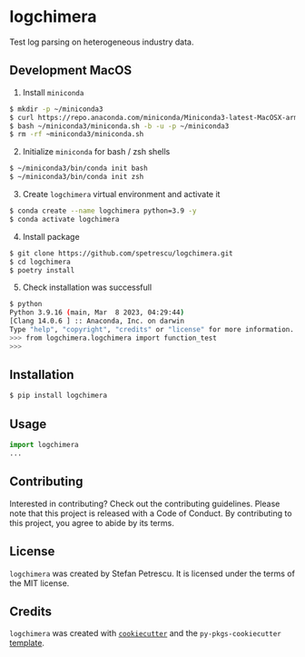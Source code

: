 # logchimera

Test log parsing on heterogeneous industry data.

## Development MacOS
1. Install `miniconda`
```bash
$ mkdir -p ~/miniconda3
$ curl https://repo.anaconda.com/miniconda/Miniconda3-latest-MacOSX-arm64.sh -o ~/miniconda3/miniconda.sh
$ bash ~/miniconda3/miniconda.sh -b -u -p ~/miniconda3
$ rm -rf ~miniconda3/miniconda.sh
```
2. Initialize `miniconda` for bash / zsh shells
```bash
$ ~/miniconda3/bin/conda init bash
$ ~/miniconda3/bin/conda init zsh
```
3. Create `logchimera` virtual environment and activate it
```bash
$ conda create --name logchimera python=3.9 -y
$ conda activate logchimera
```
4. Install package
```bash
$ git clone https://github.com/spetrescu/logchimera.git
$ cd logchimera
$ poetry install
```
5. Check installation was successfull
```bash
$ python
Python 3.9.16 (main, Mar  8 2023, 04:29:44) 
[Clang 14.0.6 ] :: Anaconda, Inc. on darwin
Type "help", "copyright", "credits" or "license" for more information.
>>> from logchimera.logchimera import function_test
>>>
```

## Installation

```bash
$ pip install logchimera
```

## Usage

```python
import logchimera
...
```

## Contributing

Interested in contributing? Check out the contributing guidelines. Please note that this project is released with a Code of Conduct. By contributing to this project, you agree to abide by its terms.

## License

`logchimera` was created by Stefan Petrescu. It is licensed under the terms of the MIT license.

## Credits

`logchimera` was created with [`cookiecutter`](https://cookiecutter.readthedocs.io/en/latest/) and the `py-pkgs-cookiecutter` [template](https://github.com/py-pkgs/py-pkgs-cookiecutter).
